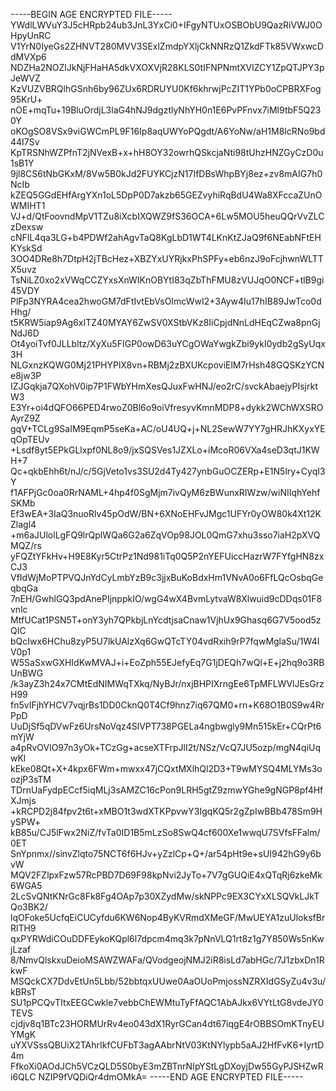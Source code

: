 -----BEGIN AGE ENCRYPTED FILE-----
YWdlLWVuY3J5cHRpb24ub3JnL3YxCi0+IFgyNTUxOSBObU9QazRiVWJ0OHpyUnRC
V1YrN0IyeGs2ZHNVT280MVV3SExlZmdpYXljCkNNRzQ1ZkdFTk85VWxwcDdMVXp6
NDZHa2NOZlJkNjFHaHA5dkVXOXVjR28KLS0tIFNPNmtXVlZCY1ZpQTJPY3pJeWVZ
KzVUZVBRQlhGSnh6by96ZUx6RDRUYU0Kf6khrwjPcZIT1YPb0oCPBRXFog95KrU+
nOE+mqTu+19BluOrdjL3laG4hNJ9dgztlyNhYH0n1E6PvPFnvx7iMl9tbF5Q230Y
oKOgSO8VSx9viGWCmPL9F16Ip8aqUWYoPQgdt/A6YoNw/aH1M8lcRNo9bd44I7Sv
KpTRSNhWZPfnT2jNVexB+x+hH8OY32owrhQSkcjaNti98tUhzHNZGyCzD0u1sB1Y
9jl8CS6tNbGKxM/8Vw5B0kJd2FUYKCjzN17IfDBsWhpBYj8ez+zv8mAIG7h0NcIb
kZEQ5GGdEHfArgYXn1oL5DpP0D7akzb65GEZvyhiRqBdU4Wa8XFccaZUnOWMIHT1
VJ+d/QtFoovndMpV1TZu8iXcbIXQWZ9fS36OCA+6Lw5MOU5heuQQrVvZLCzDexsw
cNFIL4qa3LG+b4PDWf2ahAgvTaQ8KgLbD1WT4LKnKtZJaQ9f6NEabNFtEHKYskSd
3OO4DRe8h7DtpH2jTBcHez+XBZYxUYRjkxPhSPFy+eb6nzJ9oFcjhwnWLTTX5uvz
TsNiLZ0xo2xVWqCCZYxsXnWIKnOBYtI83qZbThFMU8zVUJqO0NCF+tlB9gi45VDY
PlFp3NYRA4cea2hwoGM7dFtIvtEbVsOImcWwI2+3Ayw4Iu17hIB89JwTco0dHhg/
t5KRW5iap9Ag6xITZ40MYAY6ZwSV0XStbVKz8IiCpjdNnLdHEqCZwa8pnGjNdJ6D
Ot4yoiTvf0JLLbltz/XyXu5FIGP0owD63uYCgOWaYwgkZbi9ykI0ydb2gSyUqx3H
NLGxnzKQWG0Mj21PHYPlX8vn+RBMj2zBXUKcpoviElM7rHsh48GQSKzYCNe8jw3P
IZJGqkja7QXohV0ip7P1FWbYHmXesQJuxFwHNJ/eo2rC/svckAbaejyPIsjrktW3
E3Yr+oi4dQFO66PED4rwoZ0Bl6o9oiVfresyvKmnMDP8+dykk2WChWXSROAyrZ9Z
gqV+TCLg9SaIM9EqmP5seKa+AC/oU4UQ+j+NL2SewW7YY7gHRJhKXyxYEqOpTEUv
+Lsdf8yt5EPkGLlxpf0NL8o9/jxSQSVes1JZXLo+iMcoR06VXa4seD3qtJ1KWH+7
Qc+qkbEhh6t/nJ/c/5GjVeto1vs3SU2d4Ty427ynbGuOCZERp+E1N5lry+CyqI3Y
f1AFPjGc0oa0RrNAML+4hp4f0SgMjm7ivQyM6zBWunxRIWzw/wiNIIqhYehfSKMb
Ef3wEA+3IaQ3nuoRlv45pOdW/BN+6XNoEHFvJMgc1UFYr0yOW80k4Xt12KZlagl4
+m6aJUlolLgFQ9lrQplWQa6G2a6ZqVOp98JOL0QmG7xhu3sso7iaH2pXVQMQZ/rs
yFQZtYFkHv+H9E8Kyr5CtrPz1Nd981iTq0Q5P2nYEFUiccHazrW7FYfgHN8zxCJ3
VfIdWjMoPTPVQJnYdCyLmbYzB9c3jjxBuKoBdxHm1VNvA0o6FfLQcOsbqGeqbqGa
7nEH/GwhlGQ3pdAnePIjnppkIO/wgG4wX4BvmLytvaW8Xlwuid9cDDqs01F8vnlc
MtfUCat1PSN5T+onY3yh7QPkbjLnYcdtjsaCnaw1VjhUx9Ghasq6G7V5ood5zQIC
bQcIwx6HChu8zyP5U7lkUAlzXq6GwQTcTY04vdRxih9rP7fqwMglaSu/1W4IV0p1
W5SaSxwGXHIdKwMVAJ+i+EoZph55EJefyEq7G1jDEQh7wQl+E+j2hq9o3RBUnBWG
/k3ayZ3h24x7CMtEdNIMWqTXkq/NyBJr/nxjBHPIXrngEe6TpMFLWVlJEsGrzH99
fn5vIFjhYHCV7vqjrBs1DD0CknQ0T4Cf9hnz7iq67QM0+rn+K68O1B0S9w4RrPpD
UuDjSf5qDVwFz6UrsNoVqz4SlVPT738PGELa4ngbwgly9Mn515kEr+CQrPt6mYjW
a4pRvOVlO97n3yOk+TCzGg+acseXTFrpJlI2t/NSz/VcQ7JU5ozp/mgN4qiUqwKl
kEke08Qt+X+4kpx6FWm+mwxx47jCQxtMXlhQl2D3+T9wMYSQ4MLYMs3oozjP3sTM
TDrnUaFydpECcf5iqMLj3sAMZC16cPon9LRH5gtZ9zmwYGhe9gNGP8pf4HfXJmjs
+kRCPD2j84fpv2t6t+xMBO1t3wdXTKPpvwY3IgqKQ5r2gZpIwBBb478Sm9HySPW+
kB85u/CJ5lFwx2NiZ/fvTa0ID1B5mLzSo8SwQ4cf600Xe1wwqU7SVfsFFalm/0ET
SnYpnmx//sinvZlqto75NCT6f6HJv+yZzlCp+Q+/ar54pHt9e+sUI942hG9y6bvW
MQV2FZlpxFzw57RcPBD7D69F98kpNvi2JyTo+7V7gGUQiE4xQTqRj6zkeMk6WGA5
2LcSvQNtKNrGc8Fk8Fg4OAp7p30XZydMw/skNPPc9EX3CYxXLSQVkLJkTQo3BK2/
lqOFoke5UcfqEiCUCyfdu6KW6Nop4ByKVRmdXMeGF/MwUEYA1zuUloksfBrRlTH9
qxPYRWdiCOuDDFEykoKQpl6l7dpcm4mq3k7pNnVLQ1rt8z1g7Y850Ws5nKwjLzaf
8/NmvQlskxuDeioMSAWZWAFa/QVodgeojNMJ2iR8isLd7abHGc/7J1zbxDn1RkwF
MSQckCX7DdvEtUn5Lbb/52bbtqxUUwe0AaOUoPmjossNZRXIdGSyZu4v3u/kBRsT
SU1pPCQvTItxEEGCwkle7vebbChEWMtuTyFfAQC1AbAJkx6VYtLtG8vdeJY0TEVS
cjdjv8q1BTc23HORMUrRv4eo043dX1RyrGCan4dt67iqgE4rOBBSOmKTnyEUYMgK
uYXVSssQBUiX2TAhrIkfCUFbT3agAAbrNtV03KtNYlypb5aAJ2HfFvK6+IyrtD4m
FfkoXi0AOdJCh5VCzQLD5S0byE3mZBTnrNIpYStLgDXoyjDw55GyPJSHZwRi6QLC
NZIP9fVQDiQr4dmOMkA=
-----END AGE ENCRYPTED FILE-----
